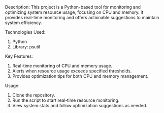 Description:
This project is a Python-based tool for monitoring and optimizing system resource usage, focusing on CPU and memory. It provides real-time monitoring and offers actionable suggestions to maintain system efficiency.

Technologies Used:
 1. Python
 2. Library: psutil

Key Features:
 1. Real-time monitoring of CPU and memory usage.
 2. Alerts when resource usage exceeds specified thresholds.
 3. Provides optimization tips for both CPU and memory management.
    
Usage:
 1. Clone the repository.
 2. Run the script to start real-time resource monitoring.
 3. View system stats and follow optimization suggestions as needed.
